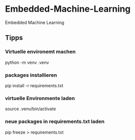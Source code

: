 # Embedded-Machine-Learning
Embedded Machine Learning

## Tipps 
### Virtuelle environemt machen 
python -m venv .venv
### packages installieren
pip install -r requirements.txt
### virtuelle Environmente laden 
source .venv/bin/activate 
### neue packages in requirements.txt laden
pip freeze > requirements.txt
